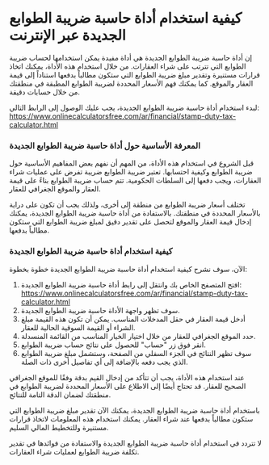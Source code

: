 كيفية استخدام أداة حاسبة ضريبة الطوابع الجديدة عبر الإنترنت
===========================================================

إن أداة حاسبة ضريبة الطوابع الجديدة هي أداة مفيدة يمكن استخدامها لحساب ضريبة الطوابع التي تترتب على شراء العقارات. من خلال استخدام هذه الأداة، يمكنك اتخاذ قرارات مستنيرة وتقدير مبلغ ضريبة الطوابع التي ستكون مطالباً بدفعها استناداً إلى قيمة العقار والموقع. كما يمكنك فهم الأسعار المحددة لضريبة الطوابع المطبقة في منطقتك من خلال حسابات دقيقة.

لبدء استخدام أداة حاسبة ضريبة الطوابع الجديدة، يجب عليك الوصول إلى الرابط التالي: <https://www.onlinecalculatorsfree.com/ar/financial/stamp-duty-tax-calculator.html>

### المعرفة الأساسية حول أداة حاسبة ضريبة الطوابع الجديدة

قبل الشروع في استخدام هذه الأداة، من المهم أن نفهم بعض المفاهيم الأساسية حول ضريبة الطوابع وكيفية احتسابها. تعتبر ضريبة الطوابع ضريبة تفرض على عمليات شراء العقارات، ويجب دفعها إلى السلطات الحكومية. تتم حساب ضريبة الطوابع بناءً على قيمة العقار والموقع الجغرافي للعقار.

تختلف أسعار ضريبة الطوابع من منطقة إلى أخرى، ولذلك يجب أن تكون على دراية بالأسعار المحددة في منطقتك. بالاستفادة من أداة حاسبة ضريبة الطوابع الجديدة، يمكنك إدخال قيمة العقار والموقع لتحصل على تقدير دقيق لمبلغ ضريبة الطوابع التي ستكون مطالباً بدفعها.

### كيفية استخدام أداة حاسبة ضريبة الطوابع الجديدة

الآن، سوف نشرح كيفية استخدام أداة حاسبة ضريبة الطوابع الجديدة خطوة بخطوة:

1. افتح المتصفح الخاص بك وانتقل إلى رابط أداة حاسبة ضريبة الطوابع الجديدة: <https://www.onlinecalculatorsfree.com/ar/financial/stamp-duty-tax-calculator.html>
2. سوف تظهر واجهة الأداة حاسبة ضريبة الطوابع الجديدة.
3. أدخل قيمة العقار في حقل المدخلات المناسب. يمكن أن تكون هذه القيمة مبلغ الشراء أو القيمة السوقية الحالية للعقار.
4. حدد الموقع الجغرافي للعقار من خلال اختيار الخيار المناسب من القائمة المنسدلة.
5. انقر فوق زر "حساب" للحصول على نتائج حساب ضريبة الطوابع.
6. سوف تظهر النتائج في الجزء السفلي من الصفحة، وستشمل مبلغ ضريبة الطوابع الذي يجب دفعه بالإضافة إلى أي تفاصيل أخرى ذات الصلة.

عند استخدام هذه الأداة، يجب أن تتأكد من إدخال القيم بدقة وفقًا للموقع الجغرافي الصحيح للعقار. قد تحتاج أيضًا إلى الاطلاع على الأسعار المحددة لضريبة الطوابع في منطقتك لضمان الدقة التامة للنتائج.

باستخدام أداة حاسبة ضريبة الطوابع الجديدة، يمكنك الآن تقدير مبلغ ضريبة الطوابع التي ستكون مطالباً بدفعها عند شراء العقار. يمكنك استخدام هذه المعلومات لاتخاذ قرارات مستنيرة وللتخطيط المالي السليم.

لا تتردد في استخدام أداة حاسبة ضريبة الطوابع الجديدة والاستفادة من فوائدها في تقدير تكلفة ضريبة الطوابع لعمليات شراء العقارات.